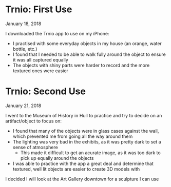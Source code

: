 # Trnio: First Use
January 18, 2018

I downloaded the Trnio app to use on my iPhone:

- I practised with some everyday objects in my house (an orange, water bottle, etc.)
- I found that I needed to be able to walk fully around the object to ensure it was all captured equally
- The objects with shiny parts were harder to record and the more textured ones were easier

# Trnio: Second Use
January 21, 2018

I went to the Museum of History in Hull to practice and try to decide on an artifact/object to focus on:

- I found that many of the objects were in glass cases against the wall, which prevented me from going all the way around them
- The lighting was very bad in the exhibits, as it was pretty dark to set a sense of atmosphere
    - This made it difficult to get an acurate image, as it was too dark to pick up equally around the objects
- I was able to practice with the app a great deal and determine that textured, well lit objects are easier to create 3D models with

I decided I will look at the Art Gallery downtown for a sculpture I can use
